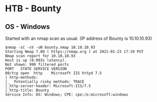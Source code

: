 # HTB - Bounty
## OS - Windows

Started with an nmap scan as usual. (IP address of Bounty is 10.10.10.93)

```
$nmap -sC -sV -oN bounty.nmap 10.10.10.93
Starting Nmap 7.80 ( https://nmap.org ) at 2021-01-23 17:39 PST
Nmap scan report for 10.10.10.93
Host is up (0.093s latency).
Not shown: 999 filtered ports
PORT   STATE SERVICE VERSION
80/tcp open  http    Microsoft IIS httpd 7.5
| http-methods: 
|_  Potentially risky methods: TRACE
|_http-server-header: Microsoft-IIS/7.5
|_http-title: Bounty
Service Info: OS: Windows; CPE: cpe:/o:microsoft:windows

```
